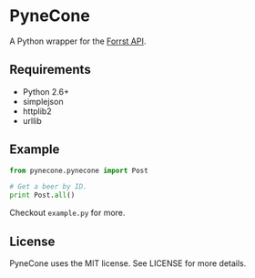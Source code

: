 # PyneCone

A Python wrapper for the [Forrst API](http://forrst.com/api).

## Requirements

* Python 2.6+
* simplejson
* httplib2
* urllib

## Example

~~~ python
from pynecone.pynecone import Post

# Get a beer by ID.
print Post.all()
~~~

Checkout `example.py` for more.

## License

PyneCone uses the MIT license. See LICENSE for more details.

